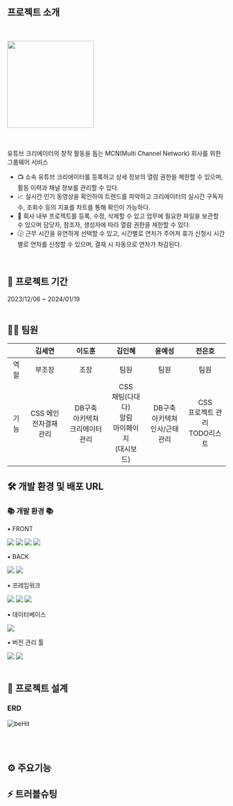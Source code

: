 ## 프로젝트 소개
<br>
<br>
<img src="https://github.com/SEYEON94/BeHit/assets/121929117/0f7cfe2d-01f7-4fbd-a2b6-8a9671521b9a" width="auto" height="200">
<br>
<br>
<br>

유튜브 크리에이터의 창작 활동을 돕는 MCN(Multi Channel Network) 회사를 위한 그룹웨어 서비스

- 📺 소속 유튜브 크리에이터를 등록하고 상세 정보의 열람 권한을 제한할 수 있으며, 활동 이력과 채널 정보를 관리할 수 있다.
- 📈 실시간 인기 동영상을 확인하여 트렌드를 파악하고 크리에이터의 실시간 구독자 수, 조회수 등의 지표를 차트를 통해 확인이 가능하다.
- 📂 회사 내부 프로젝트를 등록, 수정, 삭제할 수 있고 업무에 필요한 파일을 보관할 수 있으며 담당자, 참조자, 생성자에 따라 열람 권한을 제한할 수 있다.
- 🕝 근무 시간을 유연하게 선택할 수 있고, 시간별로 연차가 주어져 휴가 신청시 시간별로 연차를 신청할 수 있으며, 결재 시 자동으로 연차가 차감된다.
<br>

## 📅 프로젝트 기간
2023/12/06 ~ 2024/01/19
<br>
<br>

## 👩‍🚀 팀원

|   | 김세연  | 이도훈  | 김인혜  | 윤예성  | 전은호  | 
|:---:|:---:|:---:|:---:|:---:|:---:|
| 역할 | 부조장  | 조장  | 팀원  | 팀원  | 팀원  |
| 기능 | CSS 메인<br>전자결재 관리|DB구축<br>아키텍쳐<br>크리에이터 관리|CSS<br>채팅(다대다)<br>알림<br>마이페이지<br>(대시보드)|DB구축<br>아키텍쳐<br>인사/근태 관리|CSS<br>프로젝트 관리<br>TODO리스트|

## 🛠 개발 환경 및 배포 URL

<div align=left>
	<h3>📚 개발 환경 📚</h3>
	<p>▪ FRONT</p>
</div>
<div align="left">
	<img src="https://img.shields.io/badge/HTML5-E34F26?style=flat&logo=HTML5&logoColor=white" />
	<img src="https://img.shields.io/badge/CSS3-1572B6?style=flat&logo=CSS3&logoColor=white" />
	<img src="https://img.shields.io/badge/JavaScript-F7DF1E?style=flat&logo=JavaScript&logoColor=white" />
	<img src="https://img.shields.io/badge/jQuery-0769AD?style=flat&logo=jQuery&logoColor=white" />
	<br>
</div>
<div align=left>
	<p>▪ BACK</p>
</div>
<div align="left">
	<img src="https://img.shields.io/badge/Java-007396?style=flat&logo=Conda-Forge&logoColor=white" />
	<img src="https://img.shields.io/badge/Eclipse%20IDE-2C2255?style=flat&logo=EclipseIDE&logoColor=white" />
</div>
<div align=left>
	<p>▪ 프레임워크</p>
</div>
<div align="left">
	<img src="https://img.shields.io/badge/Springboot-6DB33F?style=flat&logo=Spring&logoColor=white" />
	<img src="https://img.shields.io/badge/Mybatis-000000?style=flat&logo=Fluentd&logoColor=white" />
	<img src="https://img.shields.io/badge/Bootstrap-7952B3?style=flat&logo=Bootstrap&logoColor=white" />
</div>
<div align=left>
	<p>▪ 데이터베이스</p>
</div>
<div align="left">
	<img src="https://img.shields.io/badge/mariaDB-003545?style=flat&logo=mariaDB&logoColor=white" />
</div>
<div align=left>
	<p>▪ 버전 관리 툴</p>
</div>
<div align="left">
	<img src="https://img.shields.io/badge/GitHub-181717?style=flat&logo=GitHub&logoColor=white" />
	<img src="https://img.shields.io/badge/Sourcetree-0052CC?style=flat&logo=Sourcetree&logoColor=white" />
</div>
<br>


## 🧱 프로젝트 설계

### ERD
![beHit](https://github.com/SEYEON94/BeHit/assets/121929117/9765d57a-81c9-4821-887b-dcc2b650baec)

<br>
<br>

## ⚙ 주요기능

## ⚡ 트러블슈팅


